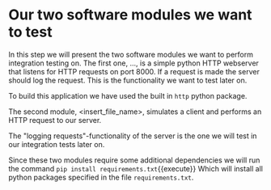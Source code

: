 # Our two software modules we want to test
In this step we will present the two software modules we want to perform integration testing on.
The first one, ..., is a simple python HTTP webserver that listens for HTTP requests on port 8000. If a request is made the server should log the request. This is the functionality we want to test later on. 

To build this application we have used the built in `http` python package. 

The second module, <insert_file_name>, simulates a client and performs an HTTP request to our server.

The "logging requests"-functionality of the server is the one we will test in our integration tests later on.

Since these two modules require some additional dependencies we will run the command
`pip install requirements.txt`{{execute}}
Which will install all python packages specified in the file `requirements.txt`.

